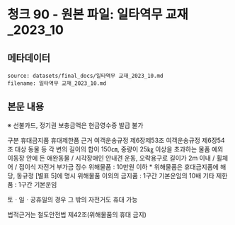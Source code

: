 # 청크 90 - 원본 파일: 일타역무 교재_2023_10

## 메타데이터

```
source: datasets/final_docs/일타역무 교재_2023_10.md
filename: 일타역무 교재_2023_10.md
```

## 본문 내용

※ 선불카드, 정기권 보충금액은 현금영수증 발급 불가

구분 휴대금지품 휴대제한품 근거 여객운송규정 제6장제53조 여객운송규정 제6장54조 대상 동물 등 각 변의 길이의 합이 150㎝, 중량이 25㎏  이상을 초과하는 물품 예외 이동장 안에 든 애완동물 / 시각장애인 안내견 운동, 오락용구로 길이가 2m 이내 /  휠체어 / 접이식 자전거 부가금 징수 위해물품 : 10만원 이하 * 위해물품은 휴대금지품에 해당, 동규정 [별표 5]에 명시  위해물품 이외의 금지품 : 1구간 기본운임의 10배  기타 제한품 : 1구간 기본운임

토ㆍ일ㆍ공휴일의 경우 그 밖의 자전거도 휴대 가능

법적근거는 철도안전법 제42조(위해물품의 휴대 금지)